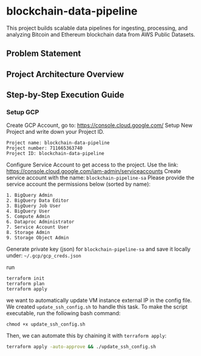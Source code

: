 # blockchain-data-pipeline
This project builds scalable data pipelines for ingesting, processing, and analyzing Bitcoin and Ethereum blockchain data from AWS Public Datasets.

## Problem Statement

## Project Architecture Overview

## Step-by-Step Execution Guide
### Setup GCP
Create GCP Account, go to: https://console.cloud.google.com/
Setup New Project and write down your Project ID.
```
Project name: blockchain-data-pipeline
Project number: 711665363740
Project ID: blockchain-data-pipeline
```
Configure Service Account to get access to the project. Use the link: https://console.cloud.google.com/iam-admin/serviceaccounts
Create service account with the name: `blockchain-pipeline-sa`
Please provide the service account the permissions below (sorted by name):
```
1. BigQuery Admin
2. BigQuery Data Editor
3. BigQuery Job User
4. BigQuery User
5. Compute Admin
6. Dataproc Administrator
7. Service Account User
8. Storage Admin
9. Storage Object Admin
```
Generate private key (json) for `blockchain-pipeline-sa` and save it locally under: `~/.gcp/gcp_creds.json`

run 
```
terraform init
terraform plan
terraform apply
```
we want to automatically update VM instance external IP in the config file. We created `update_ssh_config.sh` to handle this task.
To make the script executable, run the following bash command:
```
chmod +x update_ssh_config.sh
```
Then, we can automate this by chaining it with `terraform apply`:
```bash
terraform apply -auto-approve && ./update_ssh_config.sh
```